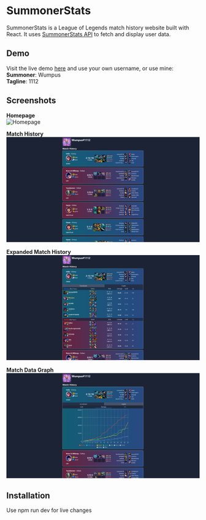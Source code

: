 # SummonerStats

SummonerStats is a League of Legends match history website built with React. It uses [SummonerStats API](https://github.com/steam02142/SummonerStatsAPI) to fetch and display user data.

## Demo
Visit the live demo [here](summoner-stats.vercel.app) and use your own username, or use mine:
**Summoner**: Wumpus  
**Tagline**: 1112

## Screenshots
**Homepage** \
![Homepage](https://github.com/steam02142/SummonerStats/blob/main/img/Home.png)

**Match History** \
![Match History](https://github.com/steam02142/SummonerStats/blob/main/img/Match%20Cards.png)

**Expanded Match History** \
![Expanded Match History](https://github.com/steam02142/SummonerStats/blob/main/img/Match%20Cards%20Expanded.png)

**Match Data Graph** \
![Match Data Graph](https://github.com/steam02142/SummonerStats/blob/main/img/Graphs.png)

## Installation
Use npm run dev for live changes
